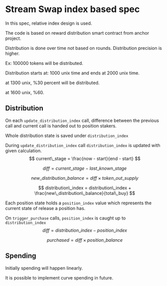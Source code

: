 # Stream Swap index based spec

In this spec, relative index design is used.

The code is based on reward distribution smart contract from anchor project.

Distribution is done over time not based on rounds. Distribution precision is higher.

Ex: 100000 tokens will be distributed.

Distribution starts at: 1000 unix time and ends at 2000 unix time.

at 1300 unix, %30 percent will be distributed.

at 1600 unix, %60.

## Distribution

On each `update_distribution_index` call, difference between the previous call and current call is handed out to position stakers.

Whole distribution state is saved under `distribution_index`



During `update_distribution_index` call `distribution_index` is updated with given calculation.
$$
current\_stage = \frac{now - start}{end - start}
$$

$$
diff = current\_stage - last\_known\_stage
$$

$$
new\_distribution\_balance = diff \times token\_out\_supply
$$

$$
distribution\_index = distribution\_index + \frac{new\_distribution\_balance}{total\_buy}
$$



Each position state holds a `position_index` value which represents the current state of release a position has.

On `trigger_purchase` calls, `position_index` is caught up to `distribution_index`
$$
diff = distribution\_index - position\_index
$$

$$
purchased = diff \times position\_balance
$$

## Spending

Initially spending will happen linearly.

It is possible to implement curve spending in future.



